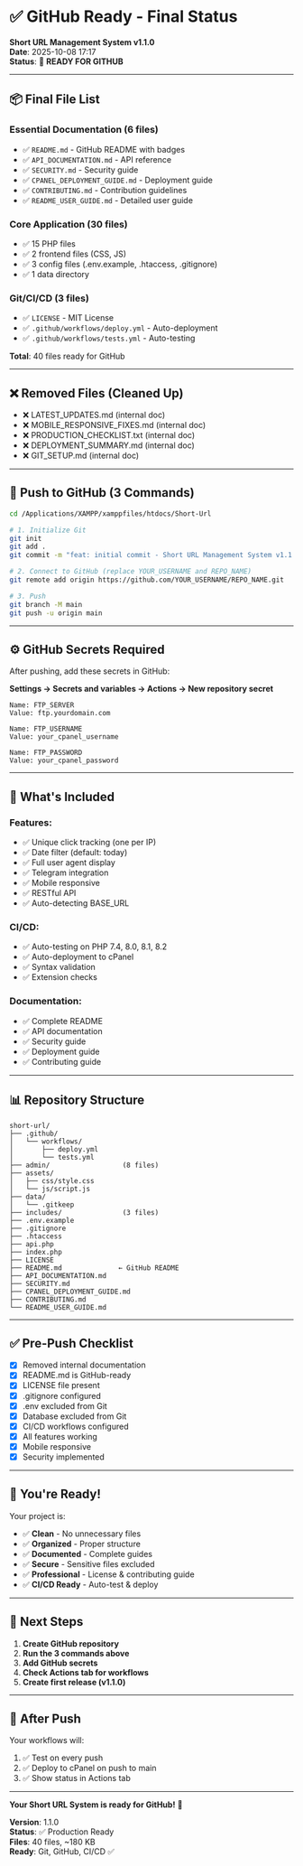 # ✅ GitHub Ready - Final Status

**Short URL Management System v1.1.0**  
**Date**: 2025-10-08 17:17  
**Status**: 🎉 **READY FOR GITHUB**

---

## 📦 **Final File List**

### **Essential Documentation (6 files)**
- ✅ `README.md` - GitHub README with badges
- ✅ `API_DOCUMENTATION.md` - API reference
- ✅ `SECURITY.md` - Security guide
- ✅ `CPANEL_DEPLOYMENT_GUIDE.md` - Deployment guide
- ✅ `CONTRIBUTING.md` - Contribution guidelines
- ✅ `README_USER_GUIDE.md` - Detailed user guide

### **Core Application (30 files)**
- ✅ 15 PHP files
- ✅ 2 frontend files (CSS, JS)
- ✅ 3 config files (.env.example, .htaccess, .gitignore)
- ✅ 1 data directory

### **Git/CI/CD (3 files)**
- ✅ `LICENSE` - MIT License
- ✅ `.github/workflows/deploy.yml` - Auto-deployment
- ✅ `.github/workflows/tests.yml` - Auto-testing

**Total**: 40 files ready for GitHub

---

## ❌ **Removed Files (Cleaned Up)**

- ❌ LATEST_UPDATES.md (internal doc)
- ❌ MOBILE_RESPONSIVE_FIXES.md (internal doc)
- ❌ PRODUCTION_CHECKLIST.txt (internal doc)
- ❌ DEPLOYMENT_SUMMARY.md (internal doc)
- ❌ GIT_SETUP.md (internal doc)

---

## 🚀 **Push to GitHub (3 Commands)**

```bash
cd /Applications/XAMPP/xamppfiles/htdocs/Short-Url

# 1. Initialize Git
git init
git add .
git commit -m "feat: initial commit - Short URL Management System v1.1.0"

# 2. Connect to GitHub (replace YOUR_USERNAME and REPO_NAME)
git remote add origin https://github.com/YOUR_USERNAME/REPO_NAME.git

# 3. Push
git branch -M main
git push -u origin main
```

---

## ⚙️ **GitHub Secrets Required**

After pushing, add these secrets in GitHub:

**Settings → Secrets and variables → Actions → New repository secret**

```
Name: FTP_SERVER
Value: ftp.yourdomain.com

Name: FTP_USERNAME  
Value: your_cpanel_username

Name: FTP_PASSWORD
Value: your_cpanel_password
```

---

## 🎯 **What's Included**

### **Features:**
- ✅ Unique click tracking (one per IP)
- ✅ Date filter (default: today)
- ✅ Full user agent display
- ✅ Telegram integration
- ✅ Mobile responsive
- ✅ RESTful API
- ✅ Auto-detecting BASE_URL

### **CI/CD:**
- ✅ Auto-testing on PHP 7.4, 8.0, 8.1, 8.2
- ✅ Auto-deployment to cPanel
- ✅ Syntax validation
- ✅ Extension checks

### **Documentation:**
- ✅ Complete README
- ✅ API documentation
- ✅ Security guide
- ✅ Deployment guide
- ✅ Contributing guide

---

## 📊 **Repository Structure**

```
short-url/
├── .github/
│   └── workflows/
│       ├── deploy.yml
│       └── tests.yml
├── admin/                  (8 files)
├── assets/
│   ├── css/style.css
│   └── js/script.js
├── data/
│   └── .gitkeep
├── includes/               (3 files)
├── .env.example
├── .gitignore
├── .htaccess
├── api.php
├── index.php
├── LICENSE
├── README.md              ← GitHub README
├── API_DOCUMENTATION.md
├── SECURITY.md
├── CPANEL_DEPLOYMENT_GUIDE.md
├── CONTRIBUTING.md
└── README_USER_GUIDE.md
```

---

## ✅ **Pre-Push Checklist**

- [x] Removed internal documentation
- [x] README.md is GitHub-ready
- [x] LICENSE file present
- [x] .gitignore configured
- [x] .env excluded from Git
- [x] Database excluded from Git
- [x] CI/CD workflows configured
- [x] All features working
- [x] Mobile responsive
- [x] Security implemented

---

## 🎉 **You're Ready!**

Your project is:
- ✅ **Clean** - No unnecessary files
- ✅ **Organized** - Proper structure
- ✅ **Documented** - Complete guides
- ✅ **Secure** - Sensitive files excluded
- ✅ **Professional** - License & contributing guide
- ✅ **CI/CD Ready** - Auto-test & deploy

---

## 📝 **Next Steps**

1. **Create GitHub repository**
2. **Run the 3 commands above**
3. **Add GitHub secrets**
4. **Check Actions tab for workflows**
5. **Create first release (v1.1.0)**

---

## 🚀 **After Push**

Your workflows will:
1. ✅ Test on every push
2. ✅ Deploy to cPanel on push to main
3. ✅ Show status in Actions tab

---

**Your Short URL System is ready for GitHub!** 🎊

**Version**: 1.1.0  
**Status**: ✅ Production Ready  
**Files**: 40 files, ~180 KB  
**Ready**: Git, GitHub, CI/CD ✅
